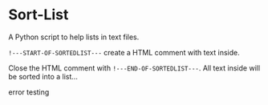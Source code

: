 # Sort-List
A Python script to help lists in text files. 










<code>!---START-OF-SORTEDLIST---</code> create a HTML comment with text inside. 

Close the HTML comment with <code>!---END-OF-SORTEDLIST---</code>. All text inside will be sorted into a list... 




<!---START-SORT-TOC:1--->

<!---END-SORT-TOC--->

<!---START-OF-SORTEDLIST--->

error testing
<!---END-OF-SORTEDLIST--->

